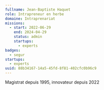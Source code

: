 ```yaml
---
fullname: Jean-Baptiste Haquet
role: Intrapreneur en herbe
domaine: Intraprenariat
missions:
  - start: 2022-06-29
    end: 2024-04-29
    status: admin
    startups:
      - experts
badges:
  - segur
startups:
  - experts
uuid: 88b34167-14a5-45fd-8f81-402cfc0b96c9
---
```

Magistrat depuis 1995, innovateur depuis 2022